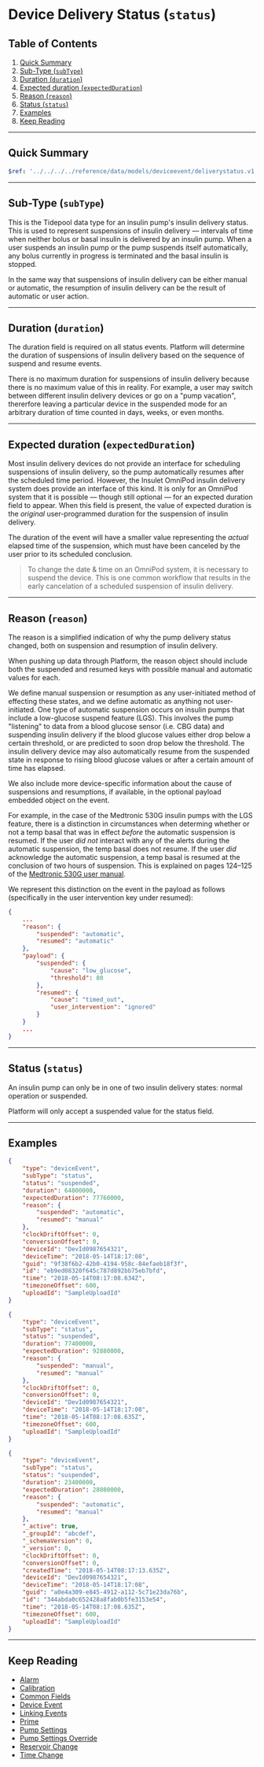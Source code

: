 <!-- omit in toc -->
# Device Delivery Status (`status`)

<!-- omit in toc -->
## Table of Contents

1. [Quick Summary](#quick-summary)
2. [Sub-Type (`subType`)](#sub-type-subtype)
3. [Duration (`duration`)](#duration-duration)
4. [Expected duration (`expectedDuration`)](#expected-duration-expectedduration)
5. [Reason (`reason`)](#reason-reason)
6. [Status (`status`)](#status-status)
7. [Examples](#examples)
8. [Keep Reading](#keep-reading)

---

## Quick Summary

```yaml json_schema
$ref: '../../../../reference/data/models/deviceevent/deliverystatus.v1.yaml'
```

---

## Sub-Type (`subType`)

This is the Tidepool data type for an insulin pump's insulin delivery status. This is used to represent suspensions of insulin delivery — intervals of time when neither bolus or basal insulin is delivered by an insulin pump. When a user suspends an insulin pump or the pump suspends itself automatically, any bolus currently in progress is terminated and the basal insulin is stopped.

In the same way that suspensions of insulin delivery can be either manual or automatic, the resumption of insulin delivery can be the result of automatic or user action.

---

## Duration (`duration`)

The duration field is required on all status events. Platform will determine the duration of suspensions of insulin delivery based on the sequence of suspend and resume events.

There is no maximum duration for suspensions of insulin delivery because there is no maximum value of this in reality. For example, a user may switch between different insulin delivery devices or go on a "pump vacation", thererfore leaving a particular device in the suspended mode for an arbitrary duration of time counted in days, weeks, or even months.

---

## Expected duration (`expectedDuration`)

Most insulin delivery devices do not provide an interface for scheduling suspensions of insulin delivery, so the pump automatically resumes after the scheduled time period. However, the Insulet OmniPod insulin delivery system does provide an interface of this kind. It is only for an OmniPod system that it is possible — though still optional — for an expected duration field to appear. When this field is present, the value of expected duration is the *original* user-programmed duration for the suspension of insulin delivery.

The duration of the event will have a smaller value representing the *actual* elapsed time of the suspension, which must have been canceled by the user prior to its scheduled conclusion.

<!-- theme: info -->

> To change the date & time on an OmniPod system, it is necessary to suspend the device. This is one common workflow that results in the early cancelation of a scheduled suspension of insulin delivery.

---

## Reason (`reason`)

The reason is a simplified indication of why the pump delivery status changed, both on suspension and resumption of insulin delivery.

When pushing up data through Platform, the reason object should include both the suspended and resumed keys with possible manual and automatic values for each.

We define manual suspension or resumption as any user-initiated method of effecting these states, and we define automatic as anything not user-initiated. One type of automatic suspension  occurs on insulin pumps that include a low-glucose suspend feature (LGS). This involves the pump "listening" to data from a blood glucose sensor (i.e. CBG data) and suspending insulin delivery if the blood glucose values either drop below a certain threshold, or are predicted to soon drop below the threshold. The insulin delivery device may also automatically resume from the suspended state in response to rising blood glucose values or after a certain amount of time has elapsed.

We also include more device-specific information about the cause of suspensions and resumptions, if available, in the optional payload embedded object on the event.

For example, in the case of the Medtronic 530G insulin pumps with the LGS feature, there is a distinction in circumstances when determing whether or not a temp basal that was in effect *before* the automatic suspension is resumed. If the user *did not* interact with any of the alerts during the automatic suspension, the temp basal does not resume. If the user *did* acknowledge the automatic suspension, a temp basal is resumed at the conclusion of two hours of suspension. This is explained on pages 124–125 of the [Medtronic 530G user manual](https://www.accessdata.fda.gov/cdrh_docs/pdf12/p120010c.pdf).

We represent this distinction on the event in the payload as follows (specifically in the user intervention key under resumed):

```json lineNumbers=true
{
    ...
    "reason": {
        "suspended": "automatic",
        "resumed": "automatic"
    },
    "payload": {
        "suspended": {
            "cause": "low_glucose",
            "threshold": 80
        },
        "resumed": {
            "cause": "timed_out",
            "user_intervention": "ignored"
        }
    }
    ...
}
```

---

## Status (`status`)

An insulin pump can only be in one of two insulin delivery states: normal operation or suspended.

Platform will only accept a suspended value for the status field.

---

## Examples

```json {% title="Example (client)" %}
{
    "type": "deviceEvent",
    "subType": "status",
    "status": "suspended",
    "duration": 64800000,
    "expectedDuration": 77760000,
    "reason": {
        "suspended": "automatic",
        "resumed": "manual"
    },
    "clockDriftOffset": 0,
    "conversionOffset": 0,
    "deviceId": "DevId0987654321",
    "deviceTime": "2018-05-14T18:17:08",
    "guid": "9f38f6b2-42b0-4194-958c-84efaeb18f3f",
    "id": "eb9ed08320f645c787d892bb75eb7bfd",
    "time": "2018-05-14T08:17:08.634Z",
    "timezoneOffset": 600,
    "uploadId": "SampleUploadId"
}
```

```json {% title="Example (ingestion)" %}
{
    "type": "deviceEvent",
    "subType": "status",
    "status": "suspended",
    "duration": 77400000,
    "expectedDuration": 92880000,
    "reason": {
        "suspended": "manual",
        "resumed": "manual"
    },
    "clockDriftOffset": 0,
    "conversionOffset": 0,
    "deviceId": "DevId0987654321",
    "deviceTime": "2018-05-14T18:17:08",
    "time": "2018-05-14T08:17:08.635Z",
    "timezoneOffset": 600,
    "uploadId": "SampleUploadId"
}
```

```json {% title="Example (storage)" %}
{
    "type": "deviceEvent",
    "subType": "status",
    "status": "suspended",
    "duration": 23400000,
    "expectedDuration": 28080000,
    "reason": {
        "suspended": "automatic",
        "resumed": "manual"
    },
    "_active": true,
    "_groupId": "abcdef",
    "_schemaVersion": 0,
    "_version": 0,
    "clockDriftOffset": 0,
    "conversionOffset": 0,
    "createdTime": "2018-05-14T08:17:13.635Z",
    "deviceId": "DevId0987654321",
    "deviceTime": "2018-05-14T18:17:08",
    "guid": "a0e4a309-e845-4912-a112-5c71e23da76b",
    "id": "344abda0c652428a8fab0b5fe3153e54",
    "time": "2018-05-14T08:17:08.635Z",
    "timezoneOffset": 600,
    "uploadId": "SampleUploadId"
}
```

---

## Keep Reading

* [Alarm](./alarm.md)
* [Calibration](./calibration.md)
* [Common Fields](../../common-fields.md)
* [Device Event](../device-event.md)
* [Linking Events](../../linking-events.md)
* [Prime](./prime.md)
* [Pump Settings](../pump-settings.md)
* [Pump Settings Override](./pump-settings-override.md)
* [Reservoir Change](./reservoir-change.md)
* [Time Change](./time-change.md)
